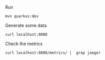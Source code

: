 Run
```
mvn quarkus:dev
```

Generate some data
```
curl localhost:8080
```

Check the metrics
```
curl localhost:8080/metrics/ |  grep jaeger
```